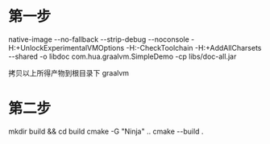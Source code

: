 # 第一步

native-image --no-fallback --strip-debug --noconsole -H:+UnlockExperimentalVMOptions -H:-CheckToolchain -H:+AddAllCharsets  --shared -o libdoc com.hua.graalvm.SimpleDemo -cp libs/doc-all.jar

拷贝以上所得产物到根目录下 graalvm

# 第二步

mkdir build && cd build
cmake -G "Ninja" ..
cmake --build .